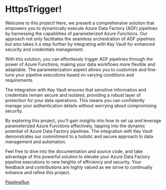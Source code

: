 # HttpsTrigger!

Welcome to this project! Here, we present a comprehensive solution that empowers you to dynamically execute Azure Data Factory (ADF) pipelines by harnessing the capabilities of parameterized Azure Functions. Our approach not only facilitates the seamless orchestration of ADF pipelines but also takes it a step further by integrating with Key Vault for enhanced security and credentials management.

With this solution, you can effortlessly trigger ADF pipelines through the power of Azure Functions, making your data workflows more flexible and adaptable. The parameterization aspect allows you to customize and fine-tune your pipeline executions based on varying conditions and requirements.

The integration with Key Vault ensures that sensitive information and credentials remain secure and isolated, providing a robust layer of protection for your data operations. This means you can confidently manage your authentication details without worrying about compromising security.

By exploring this project, you'll gain insights into how to set up and leverage parameterized Azure Functions effectively, tapping into the dynamic potential of Azure Data Factory pipelines. The integration with Key Vault demonstrates our commitment to a holistic and secure approach to data management and automation.

Feel free to dive into the documentation and source code, and take advantage of this powerful solution to elevate your Azure Data Factory pipeline executions to new heights of efficiency and security. Your feedback and contributions are highly valued as we strive to continually enhance and refine this project.

[PipelineRun](https://github.com/gopi-asali/AzureFunctionADF/assets/11779537/c1423ebf-67ef-4dc6-95e2-5ad86e694765)
